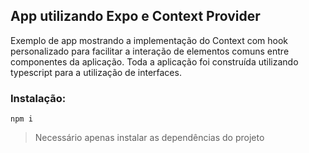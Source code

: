 ## App utilizando Expo e Context Provider

Exemplo de app mostrando a implementação do Context com hook personalizado para facilitar a interação de elementos comuns entre componentes da aplicação.
Toda a aplicação foi construída utilizando typescript para a utilização de interfaces.

### Instalação:
```npm i```

> Necessário apenas instalar as dependências do projeto
